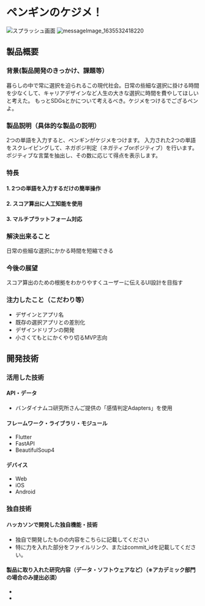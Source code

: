 # ペンギンのケジメ！

![スプラッシュ画面](https://user-images.githubusercontent.com/51113946/139517390-f6173507-6a9b-44fb-b671-407007611d35.png)
![messageImage_1635532418220](https://user-images.githubusercontent.com/68315789/139520861-2a48c7b7-61d6-49a4-8dd4-8f5dca6a1885.jpg)

## 製品概要
### 背景(製品開発のきっかけ、課題等）
暮らしの中で常に選択を迫られるこの現代社会。日常の些細な選択に掛ける時間を少なくして、キャリアデザインなど人生の大きな選択に時間を費やしてほしいと考えた。
もっとSDGsとかについて考えるべき。ケジメをつけるでござるペンよ。
### 製品説明（具体的な製品の説明）
2つの単語を入力すると、ペンギンがケジメをつけます。
入力された2つの単語をスクレイピングして、ネガポジ判定（ネガティブorポジティブ）を行います。ポジティブな言葉を抽出し、その数に応じて得点を表示します。
### 特長
#### 1. 2つの単語を入力するだけの簡単操作
#### 2. スコア算出に人工知能を使用
#### 3. マルチプラットフォーム対応

### 解決出来ること
日常の些細な選択にかかる時間を短縮できる
### 今後の展望
スコア算出のための根拠をわかりやすくユーザーに伝えるUI設計を目指す

### 注力したこと（こだわり等）
* デザインとアプリ名
* 既存の選択アプリとの差別化
* デザインドリブンの開発
* 小さくてもとにかくやり切るMVP志向

## 開発技術
### 活用した技術
#### API・データ
* バンダイナムコ研究所さんご提供の「感情判定Adapters」を使用

#### フレームワーク・ライブラリ・モジュール
* Flutter
* FastAPI
* BeautifulSoup4

#### デバイス
* Web
* iOS
* Android

### 独自技術
#### ハッカソンで開発した独自機能・技術
* 独自で開発したものの内容をこちらに記載してください
* 特に力を入れた部分をファイルリンク、またはcommit_idを記載してください。

#### 製品に取り入れた研究内容（データ・ソフトウェアなど）（※アカデミック部門の場合のみ提出必須）
* 
* 
